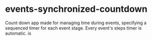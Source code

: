 # events-synchronized-countdown
Count down app made for managing time during events, specifying a sequenced timer for each event stage. Every event's steps timer is automatic. is 
